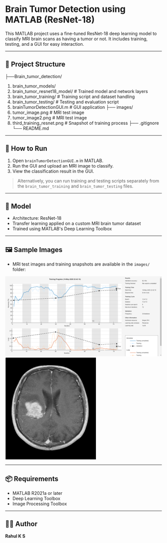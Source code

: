 # Brain Tumor Detection using MATLAB (ResNet-18)

This MATLAB project uses a fine-tuned ResNet-18 deep learning model to classify MRI brain scans as having a tumor or not. It includes training, testing, and a GUI for easy interaction.

---

## 📁 Project Structure

├──Brain_tumor_detection/
 1) brain_tumor_models/
 2) brain_tumor_resnet18_model/ # Trained model and network layers
 3) brain_tumor_training/ # Training script and dataset handling
 4) brain_tumor_testing/ # Testing and evaluation script
 5) brainTumorDetectionGUI.m # GUI application
├── images/
 1) tumor_image.png # MRI test image
 2) tumor_image2.png # MRI test image
 3) third_training_resnet.png # Snapshot of training process
├── .gitignore
└── README.md

---

## 🚀 How to Run

1. Open `brainTumorDetectionGUI.m` in MATLAB.
2. Run the GUI and upload an MRI image to classify.
3. View the classification result in the GUI.

> Alternatively, you can run training and testing scripts separately from the `brain_tumor_training` and `brain_tumor_testing` files.

---

## 🧠 Model

- Architecture: ResNet-18
- Transfer learning applied on a custom MRI brain tumor dataset
- Trained using MATLAB's Deep Learning Toolbox

---

## 🖼️ Sample Images

- MRI test images and training snapshots are available in the `images/` folder:

![Training](images/third_training_resnet.png)
![Tumor image](images/tumor_image.png)


---

## 📦 Requirements

- MATLAB R2021a or later
- Deep Learning Toolbox
- Image Processing Toolbox

---

## 🧑‍💻 Author

**Rahul K S**
